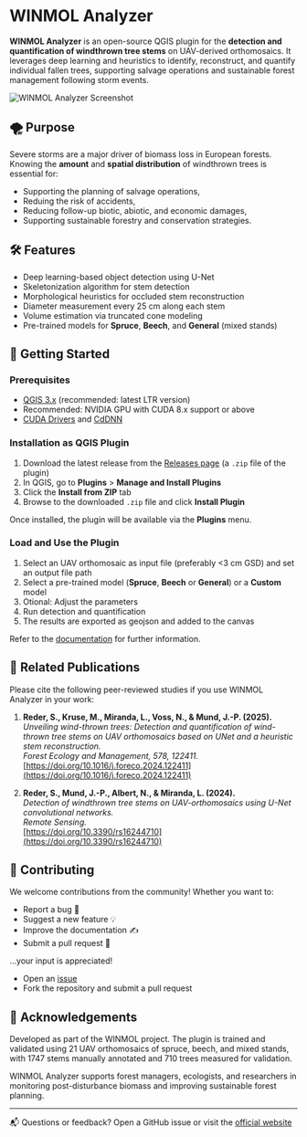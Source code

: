 # WINMOL Analyzer

**WINMOL Analyzer** is an open-source QGIS plugin for the **detection and quantification of windthrown tree stems** on UAV-derived orthomosaics. It leverages deep learning and heuristics to identify, reconstruct, and quantify individual fallen trees, supporting salvage operations and sustainable forest management following storm events.

![WINMOL Analyzer Screenshot](documentation/assets/imagesdji-9-2216x1662.jpeg) <!-- Replace with actual image -->

## 🌪️ Purpose

Severe storms are a major driver of biomass loss in European forests. Knowing the **amount** and **spatial distribution** of windthrown trees is essential for:
- Supporting the planning of salvage operations,
- Reduing the risk of accidents,
- Reducing follow-up biotic, abiotic, and economic damages,
- Supporting sustainable forestry and conservation strategies.

## 🛠️ Features

- Deep learning-based object detection using U-Net
- Skeletonization algorithm for stem detection
- Morphological heuristics for occluded stem reconstruction
- Diameter measurement every 25 cm along each stem
- Volume estimation via truncated cone modeling
- Pre-trained models for **Spruce**, **Beech**, and **General** (mixed stands)

## 🚀 Getting Started

### Prerequisites
- [QGIS 3.x](https://qgis.org/) (recommended: latest LTR version)
- Recommended: NVIDIA GPU with CUDA 8.x support or above
- [CUDA Drivers](https://docs.nvidia.com/cuda/cuda-installation-guide-microsoft-windows/index.html) and [CdDNN](https://docs.nvidia.com/deeplearning/cudnn/installation/latest/windows.html)

### Installation as QGIS Plugin

1. Download the latest release from the [Releases page](https://github.com/your-repo/releases) (a `.zip` file of the plugin)
2. In QGIS, go to **Plugins** > **Manage and Install Plugins**
3. Click the **Install from ZIP** tab
4. Browse to the downloaded `.zip` file and click **Install Plugin**

Once installed, the plugin will be available via the **Plugins** menu.

### Load and Use the Plugin

1. Select an UAV orthomosaic as input file (preferably <3 cm GSD) and set an output file path
2. Select a pre-trained model (**Spruce**, **Beech** or **General**) or a **Custom** model
3. Otional: Adjust the parameters
4. Run detection and quantification
5. The results are exported as geojson and added to the canvas

Refer to the [documentation](https://stefanreder.github.io/WINMOL_Analyzer/) for further information.

## 📖 Related Publications

Please cite the following peer-reviewed studies if you use WINMOL Analyzer in your work:

1. **Reder, S., Kruse, M., Miranda, L., Voss, N., & Mund, J.-P. (2025).**  
   *Unveiling wind-thrown trees: Detection and quantification of wind-thrown tree stems on UAV orthomosaics based on UNet and a heuristic stem reconstruction.*  
   *Forest Ecology and Management, 578, 122411.*  
   [https://doi.org/10.1016/j.foreco.2024.122411](https://doi.org/10.1016/j.foreco.2024.122411)

2. **Reder, S., Mund, J.-P., Albert, N., & Miranda, L. (2024).**  
   *Detection of windthrown tree stems on UAV-orthomosaics using U-Net convolutional networks.*  
   *Remote Sensing.*  
   [https://doi.org/10.3390/rs16244710](https://doi.org/10.3390/rs16244710)

## 🤝 Contributing

We welcome contributions from the community! Whether you want to:
- Report a bug 🐞
- Suggest a new feature 💡
- Improve the documentation ✍️
- Submit a pull request 🔧

…your input is appreciated!

- Open an [issue](https://github.com/your-repo/issues)
- Fork the repository and submit a pull request

## 🙏 Acknowledgements

Developed as part of the WINMOL project. The plugin is trained and validated using 21 UAV orthomosaics of spruce, beech, and mixed stands, with 1747 stems manually annotated and 710 trees measured for validation.

WINMOL Analyzer supports forest managers, ecologists, and researchers in monitoring post-disturbance biomass and improving sustainable forest planning.

---

📬 Questions or feedback? Open a GitHub issue or visit the [official website](https://stefanreder.github.io/WINMOL_Analyzer/)
